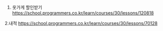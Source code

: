 1. 옷가게 할인받기
https://school.programmers.co.kr/learn/courses/30/lessons/120818

2.내적
https://school.programmers.co.kr/learn/courses/30/lessons/70128
 

